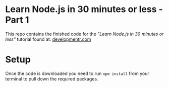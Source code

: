 # Learn Node.js in 30 minutes or less - Part 1

This repo contains the finished code for the *"Learn Node.js in 30 minutes or less"* tutorial found at: [developmentr.com](http://developmentr.com/nodejs/2015/01/30/learn-nodejs.html)

# Setup

Once the code is downloaded you need to run `npm install` from your terminal to pull down the required packages.